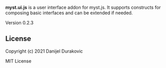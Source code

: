 **myst.ui.js** is a user interface addon for myst.js. It supports constructs for composing basic interfaces and can be extended if needed.

Version 0.2.3

## License

Copyright (c) 2021 Danijel Durakovic

MIT License

